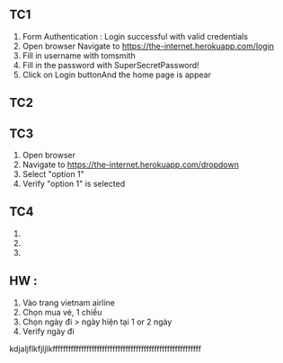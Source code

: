 ## TC1 
1. Form Authentication : Login successful with valid credentials
2. Open browser Navigate to https://the-internet.herokuapp.com/login
3. Fill in username with tomsmith
4. Fill in the password with SuperSecretPassword!
5. Click on Login buttonAnd the home page is appear

## TC2


## TC3
1. Open browser 
2. Navigate to https://the-internet.herokuapp.com/dropdown
3. Select "option 1"
4. Verify "option 1" is selected

## TC4
1. 
2. 
3. 

## HW : 
1. Vào trang vietnam airline
2. Chọn mua vé, 1 chiều
3. Chọn ngày đi > ngày hiện tại 1 or 2 ngày
4. Verify ngày đi 


kdjaljflkfjljlkfffffffffffffffffffffffffffffffffffffffffffffffffffffffff
